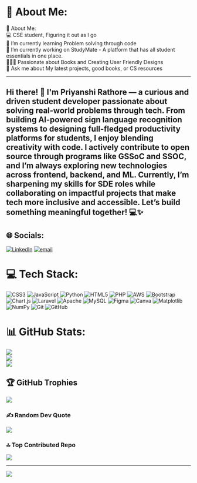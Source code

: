# 💫 About Me:
💫 About Me:<br>💻 CSE student, Figuring it out as I go<br>🌱 I’m currently learning Problem solving through code<br>🔭 I’m currently working on StudyMate - A platform that has all student essentials in one place.<br>🦹🏻‍♀️ Passionate about Books and Creating User Friendly Designs<br>💬 Ask me about My latest projects, good books, or CS resources

---
Hi there! 👋 I'm Priyanshi Rathore — a curious and driven student developer passionate about solving real-world problems through tech. From building AI-powered sign language recognition systems to designing full-fledged productivity platforms for students, I enjoy blending creativity with code. I actively contribute to open source through programs like GSSoC and SSOC, and I’m always exploring new technologies across frontend, backend, and ML. Currently, I’m sharpening my skills for SDE roles while collaborating on impactful projects that make tech more inclusive and accessible. Let’s build something meaningful together! 💻✨
---

## 🌐 Socials:
[![LinkedIn](https://img.shields.io/badge/LinkedIn-%230077B5.svg?logo=linkedin&logoColor=white)](https://linkedin.com/in/www.linkedin.com/in/priyanshi-rathore-11b072217) [![email](https://img.shields.io/badge/Email-D14836?logo=gmail&logoColor=white)](mailto:priyanshirathore57@gmail.com) 

# 💻 Tech Stack:
![CSS3](https://img.shields.io/badge/css3-%231572B6.svg?style=for-the-badge&logo=css3&logoColor=white) ![JavaScript](https://img.shields.io/badge/javascript-%23323330.svg?style=for-the-badge&logo=javascript&logoColor=%23F7DF1E) ![Python](https://img.shields.io/badge/python-3670A0?style=for-the-badge&logo=python&logoColor=ffdd54) ![HTML5](https://img.shields.io/badge/html5-%23E34F26.svg?style=for-the-badge&logo=html5&logoColor=white) ![PHP](https://img.shields.io/badge/php-%23777BB4.svg?style=for-the-badge&logo=php&logoColor=white) ![AWS](https://img.shields.io/badge/AWS-%23FF9900.svg?style=for-the-badge&logo=amazon-aws&logoColor=white) ![Bootstrap](https://img.shields.io/badge/bootstrap-%238511FA.svg?style=for-the-badge&logo=bootstrap&logoColor=white) ![Chart.js](https://img.shields.io/badge/chart.js-F5788D.svg?style=for-the-badge&logo=chart.js&logoColor=white) ![Laravel](https://img.shields.io/badge/laravel-%23FF2D20.svg?style=for-the-badge&logo=laravel&logoColor=white) ![Apache](https://img.shields.io/badge/apache-%23D42029.svg?style=for-the-badge&logo=apache&logoColor=white) ![MySQL](https://img.shields.io/badge/mysql-4479A1.svg?style=for-the-badge&logo=mysql&logoColor=white) ![Figma](https://img.shields.io/badge/figma-%23F24E1E.svg?style=for-the-badge&logo=figma&logoColor=white) ![Canva](https://img.shields.io/badge/Canva-%2300C4CC.svg?style=for-the-badge&logo=Canva&logoColor=white) ![Matplotlib](https://img.shields.io/badge/Matplotlib-%23ffffff.svg?style=for-the-badge&logo=Matplotlib&logoColor=black) ![NumPy](https://img.shields.io/badge/numpy-%23013243.svg?style=for-the-badge&logo=numpy&logoColor=white) ![Git](https://img.shields.io/badge/git-%23F05033.svg?style=for-the-badge&logo=git&logoColor=white) ![GitHub](https://img.shields.io/badge/github-%23121011.svg?style=for-the-badge&logo=github&logoColor=white)
# 📊 GitHub Stats:
![](https://github-readme-stats.vercel.app/api?username=priyanshiii7&theme=dark&hide_border=false&include_all_commits=true&count_private=false)<br/>
![](https://nirzak-streak-stats.vercel.app/?user=priyanshiii7&theme=dark&hide_border=false)<br/>
![](https://github-readme-stats.vercel.app/api/top-langs/?username=priyanshiii7&theme=dark&hide_border=false&include_all_commits=true&count_private=false&layout=compact)

## 🏆 GitHub Trophies
![](https://github-profile-trophy.vercel.app/?username=priyanshiii7&theme=radical&no-frame=false&no-bg=false&margin-w=4)

### ✍️ Random Dev Quote
![](https://quotes-github-readme.vercel.app/api?type=horizontal&theme=radical)

### 🔝 Top Contributed Repo
![](https://github-contributor-stats.vercel.app/api?username=priyanshiii7&limit=5&theme=dark&combine_all_yearly_contributions=true)

---
[![](https://visitcount.itsvg.in/api?id=priyanshiii7&icon=0&color=0)](https://visitcount.itsvg.in)

<!-- Proudly created with GPRM ( https://gprm.itsvg.in ) -->
